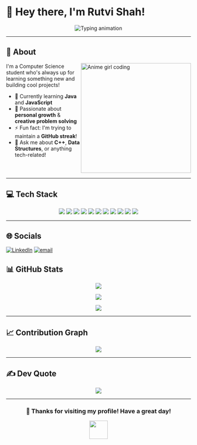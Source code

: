 # 🌸 Hey there, I'm Rutvi Shah!

<p align="center">
  <img src="https://readme-typing-svg.herokuapp.com?font=Fira+Code&size=24&duration=3000&pause=800&color=00FFFF&center=true&vCenter=true&width=600&lines=Welcome+to+my+GitHub+profile+💚;Breaking+code+%7C+Building+dreams+🚀;Always+learning+%7C+Always+growing+🌱" alt="Typing animation" />
</p>

---

## 💫 About 

<img align="right" src="https://media.giphy.com/media/L1R1tvI9svkIWwpVYr/giphy.gif" width="300" alt="Anime girl coding">

I'm a Computer Science student who's always up for learning something new and building cool projects!

- 🔭 Currently learning **Java** and **JavaScript**  
- 🌱 Passionate about **personal growth** & **creative problem solving**  
- ⚡ Fun fact: I'm trying to maintain a **GitHub streak**!
- 💬 Ask me about **C++**, **Data Structures**, or anything tech-related!

<br clear="right"/>

---

## 💻 Tech Stack

<div align="center">
  <img src="https://img.shields.io/badge/C-111827?style=for-the-badge&logo=c&logoColor=white" />
  <img src="https://img.shields.io/badge/C++-111827?style=for-the-badge&logo=c%2B%2B&logoColor=white" />
  <img src="https://img.shields.io/badge/Java-111827?style=for-the-badge&logo=openjdk&logoColor=white" />
  <img src="https://img.shields.io/badge/JavaScript-111827?style=for-the-badge&logo=javascript&logoColor=white" />
  <img src="https://img.shields.io/badge/HTML5-111827?style=for-the-badge&logo=html5&logoColor=white" />
  <img src="https://img.shields.io/badge/CSS3-111827?style=for-the-badge&logo=css3&logoColor=white" />
  <img src="https://img.shields.io/badge/Vercel-111827?style=for-the-badge&logo=vercel&logoColor=white" />
  <img src="https://img.shields.io/badge/Canva-111827?style=for-the-badge&logo=canva&logoColor=white" />
  <img src="https://img.shields.io/badge/Git-111827?style=for-the-badge&logo=git&logoColor=white" />
  <img src="https://img.shields.io/badge/GitHub-111827?style=for-the-badge&logo=github&logoColor=white" />
  <img src="https://img.shields.io/badge/Notion-111827?style=for-the-badge&logo=notion&logoColor=white" />
</div>

---

## 🌐 Socials
[![LinkedIn](https://img.shields.io/badge/LinkedIn-%230077B5.svg?logo=linkedin&logoColor=white)](https://www.linkedin.com/in/rutvi-shah-55b72b317) [![email](https://img.shields.io/badge/Email-D14836?logo=gmail&logoColor=white)](mailto:shahrutvi020@gmail.com) 


## 📊 GitHub Stats

<p align="center">
  <img src="https://github-readme-stats.vercel.app/api?username=RutviShah2&theme=tokyonight&hide_border=true&show_icons=true&count_private=true" />
</p>

<p align="center">
  <img src="https://streak-stats.demolab.com?user=RutviShah2&theme=tokyonight&hide_border=true" />
</p>

<p align="center">
  <img src="https://github-readme-stats.vercel.app/api/top-langs/?username=RutviShah2&theme=tokyonight&hide_border=true&layout=compact&langs_count=8" />
</p>

---

## 📈 Contribution Graph

<p align="center">
  <img src="https://github-readme-activity-graph.vercel.app/graph?username=RutviShah2&theme=tokyo-night&hide_border=true&area=true&point=00FFFF" />
</p>

---

## ✍ Dev Quote

<p align="center">
  <img src="https://quotes-github-readme.vercel.app/api?type=horizontal&theme=tokyonight" />
</p>

---

<div align="center">
  
  ### 💚 Thanks for visiting my profile! Have a great day! 
  
  <img src="https://media.giphy.com/media/v1.Y2lkPTc5MGI3NjExYWF6bGVtdmtrNWg4N2NyZmV6M2NuYjZjamplbGVkdGprd3JsNWtzaCZlcD12MV9pbnRlcm5hbF9naWZfYnlfaWQmY3Q9Zw/LnQjpWaON8nhr21vNW/giphy.gif" width="50">
  
</div>
